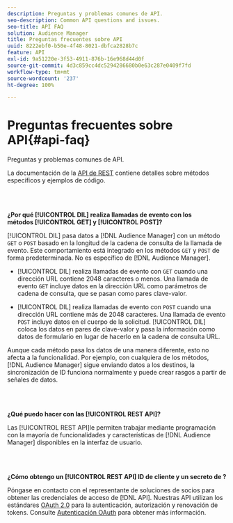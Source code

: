 ```yaml
---
description: Preguntas y problemas comunes de API.
seo-description: Common API questions and issues.
seo-title: API FAQ
solution: Audience Manager
title: Preguntas frecuentes sobre API
uuid: 8222ebf0-b50e-4f48-8021-dbfca2828b7c
feature: API
exl-id: 9a51220e-3f53-4911-876b-16e968d44d0f
source-git-commit: 4d3c859cc4dc5294286680b0e63c287e0409f7fd
workflow-type: tm+mt
source-wordcount: '237'
ht-degree: 100%

---
```


# Preguntas frecuentes sobre API{#api-faq}

Preguntas y problemas comunes de API.

<!-- 

faq_api.xml

 -->

La documentación de la [API de REST](../api/rest-api-main/rest-api-main.md) contiene detalles sobre métodos específicos y ejemplos de código.

<br> 

**¿Por qué [!UICONTROL DIL] realiza llamadas de evento con los métodos [!UICONTROL GET] y [!UICONTROL POST]?**

[!UICONTROL DIL] pasa datos a [!DNL Audience Manager] con un método `GET` o `POST` basado en la longitud de la cadena de consulta de la llamada de evento. Este comportamiento está integrado en los métodos `GET` y `POST` de forma predeterminada. No es específico de [!DNL Audience Manager].

* [!UICONTROL DIL] realiza llamadas de evento con `GET` cuando una dirección URL contiene 2048 caracteres o menos. Una llamada de evento `GET` incluye datos en la dirección URL como parámetros de cadena de consulta, que se pasan como pares clave-valor.

* [!UICONTROL DIL] realiza llamadas de evento con `POST` cuando una dirección URL contiene más de 2048 caracteres. Una llamada de evento `POST` incluye datos en el cuerpo de la solicitud. [!UICONTROL DIL] coloca los datos en pares de clave-valor y pasa la información como datos de formulario en lugar de hacerlo en la cadena de consulta URL.

Aunque cada método pasa los datos de una manera diferente, esto no afecta a la funcionalidad. Por ejemplo, con cualquiera de los métodos, [!DNL Audience Manager] sigue enviando datos a los destinos, la sincronización de ID funciona normalmente y puede crear rasgos a partir de señales de datos.

<br> 

**¿Qué puedo hacer con las [!UICONTROL REST API]?**

Las [!UICONTROL REST API]le permiten trabajar mediante programación con la mayoría de funcionalidades y características de [!DNL Audience Manager] disponibles en la interfaz de usuario.

<br> 

**¿Cómo obtengo un [!UICONTROL REST API] ID de cliente y un secreto de ?**

Póngase en contacto con el representante de soluciones de socios para obtener las credenciales de acceso de [!DNL API]. Nuestras API utilizan los estándares [OAuth 2.0](https://oauth.net/2/) para la autenticación, autorización y renovación de tokens. Consulte [Autenticación OAuth](../api/rest-api-main/aam-api-getting-started.md#oauth) para obtener más información.
